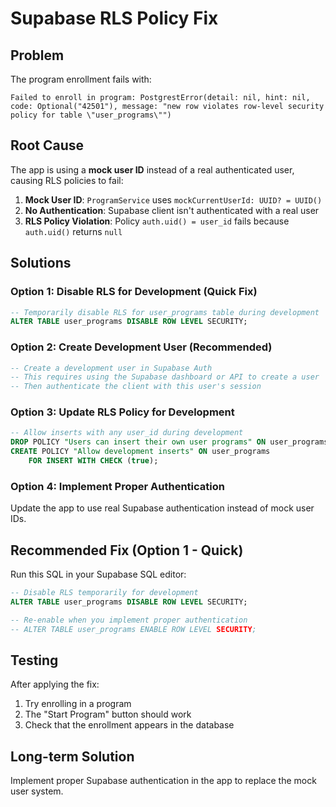 # Supabase RLS Policy Fix

## Problem
The program enrollment fails with:
```
Failed to enroll in program: PostgrestError(detail: nil, hint: nil, code: Optional("42501"), message: "new row violates row-level security policy for table \"user_programs\"")
```

## Root Cause
The app is using a **mock user ID** instead of a real authenticated user, causing RLS policies to fail:

1. **Mock User ID**: `ProgramService` uses `mockCurrentUserId: UUID? = UUID()`
2. **No Authentication**: Supabase client isn't authenticated with a real user
3. **RLS Policy Violation**: Policy `auth.uid() = user_id` fails because `auth.uid()` returns `null`

## Solutions

### Option 1: Disable RLS for Development (Quick Fix)
```sql
-- Temporarily disable RLS for user_programs table during development
ALTER TABLE user_programs DISABLE ROW LEVEL SECURITY;
```

### Option 2: Create Development User (Recommended)
```sql
-- Create a development user in Supabase Auth
-- This requires using the Supabase dashboard or API to create a user
-- Then authenticate the client with this user's session
```

### Option 3: Update RLS Policy for Development
```sql
-- Allow inserts with any user_id during development
DROP POLICY "Users can insert their own user programs" ON user_programs;
CREATE POLICY "Allow development inserts" ON user_programs
    FOR INSERT WITH CHECK (true);
```

### Option 4: Implement Proper Authentication
Update the app to use real Supabase authentication instead of mock user IDs.

## Recommended Fix (Option 1 - Quick)
Run this SQL in your Supabase SQL editor:

```sql
-- Disable RLS temporarily for development
ALTER TABLE user_programs DISABLE ROW LEVEL SECURITY;

-- Re-enable when you implement proper authentication
-- ALTER TABLE user_programs ENABLE ROW LEVEL SECURITY;
```

## Testing
After applying the fix:
1. Try enrolling in a program
2. The "Start Program" button should work
3. Check that the enrollment appears in the database

## Long-term Solution
Implement proper Supabase authentication in the app to replace the mock user system.

